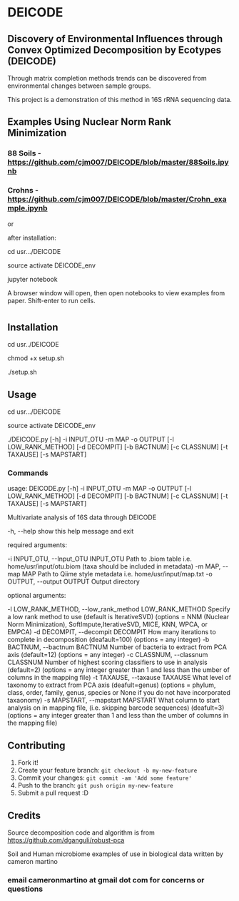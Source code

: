 # DEICODE
## Discovery of Environmental Influences through Convex Optimized Decomposition by Ecotypes (DEICODE) 

Through matrix completion methods trends can be discovered from environmental changes between sample groups.

This project is a demonstration of this method in 16S rRNA sequencing data. 

## Examples Using Nuclear Norm Rank Minimization

### 88 Soils - https://github.com/cjm007/DEICODE/blob/master/88Soils.ipynb
### Crohns - https://github.com/cjm007/DEICODE/blob/master/Crohn_example.ipynb

or 

after installation: 

cd usr.../DEICODE 

source activate DEICODE_env 

jupyter notebook 

A browser window will open, then open notebooks to view examples from paper. Shift-enter to run cells. 


#
#
## Installation

cd usr../DEICODE

chmod +x setup.sh

./setup.sh

## Usage

cd usr.../DEICODE 

source activate DEICODE_env 

./DEICODE.py [-h] -i INPUT_OTU -m MAP -o OUTPUT [-l LOW_RANK_METHOD]
                  [-d DECOMPIT] [-b BACTNUM] [-c CLASSNUM] [-t TAXAUSE]
                  [-s MAPSTART]

### Commands 

usage: DEICODE.py [-h] -i INPUT_OTU -m MAP -o OUTPUT [-l LOW_RANK_METHOD]
                  [-d DECOMPIT] [-b BACTNUM] [-c CLASSNUM] [-t TAXAUSE]
                  [-s MAPSTART]

Multivariate analysis of 16S data through DEICODE

  -h, --help            show this help message and exit

 required arguments:
 
  -i INPUT_OTU, --Input_OTU INPUT_OTU
                        Path to .biom table i.e. home/usr/input/otu.biom (taxa
                        should be included in metadata)
  -m MAP, --map MAP     Path to Qiime style metadata i.e.
                        home/usr/input/map.txt
  -o OUTPUT, --output OUTPUT
                        Output directory
                        
 optional arguments:
 
  -l LOW_RANK_METHOD, --low_rank_method LOW_RANK_METHOD
                        Specify a low rank method to use (default is
                        IterativeSVD) (options = NNM (Nuclear Norm
                        Minimization), SoftImpute,IterativeSVD, MICE, KNN,
                        WPCA, or EMPCA)
  -d DECOMPIT, --decompit DECOMPIT
                        How many iterations to complete in decomposition
                        (deafault=100) (options = any integer)
  -b BACTNUM, --bactnum BACTNUM
                        Number of bacteria to extract from PCA axis
                        (default=12) (options = any integer)
  -c CLASSNUM, --classnum CLASSNUM
                        Number of highest scoring classifiers to use in
                        analysis (default=2) (options = any integer greater
                        than 1 and less than the umber of columns in the
                        mapping file)
  -t TAXAUSE, --taxause TAXAUSE
                        What level of taxonomy to extract from PCA axis
                        (deafult=genus) (options = phylum, class, order,
                        family, genus, species or None if you do not have
                        incorporated taxaonomy)
  -s MAPSTART, --mapstart MAPSTART
                        What column to start analysis on in mapping file,
                        (i.e. skipping barcode sequences) (deafult=3) (options
                        = any integer greater than 1 and less than the umber
                        of columns in the mapping file)
## Contributing

1. Fork it!
2. Create your feature branch: `git checkout -b my-new-feature`
3. Commit your changes: `git commit -am 'Add some feature'`
4. Push to the branch: `git push origin my-new-feature`
5. Submit a pull request :D

## Credits

Source decomposition code and algorithm is from https://github.com/dganguli/robust-pca

Soil and Human microbiome examples of use in biological data written by cameron martino 

### email cameronmartino at gmail dot com for concerns or questions

